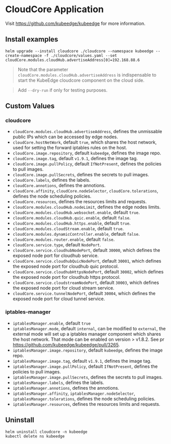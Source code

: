 # CloudCore Application

Visit https://github.com/kubeedge/kubeedge for more information.

## Install examples

```
helm upgrade --install cloudcore ./cloudcore --namespace kubeedge --create-namespace -f ./cloudcore/values.yaml --set cloudCore.modules.cloudHub.advertiseAddress[0]=192.168.88.6 
```

> Note that the parameter `cloudCore.modules.cloudHub.advertiseAddress` is indispensable to start the KubeEdge cloudcore component on the cloud side.

> Add `--dry-run` if only for testing purposes.

## Custom Values

### cloudcore

- `cloudCore.modules.cloudHub.advertiseAddress`, defines the unmissable public IPs which can be accessed by edge nodes.
- `cloudCore.hostNetWork`, default `true`, which shares the host network, used for setting the forward iptables rules on the host.
- `cloudCore.image.repository`, default `kubeedge`, defines the image repo.
- `cloudCore.image.tag`, default `v1.9.1`, defines the image tag.
- `cloudCore.image.pullPolicy`, default `IfNotPresent`, defines the policies to pull images.
- `cloudCore.image.pullSecrets`, defines the secrets to pull images.
- `cloudCore.labels`, defines the labels.
- `cloudCore.annotions`, defines the annotions.
- `cloudCore.affinity`, `cloudCore.nodeSelector`, `cloudCore.tolerations`, defines the node scheduling policies.
- `cloudCore.resources`, defines the resources limits and requests.
- `cloudCore.modules.cloudHub.nodeLimit`, defines the edge nodes limits.
- `cloudCore.modules.cloudHub.websocket.enable`, default `true`.
- `cloudCore.modules.cloudHub.quic.enable`, default `false`.
- `cloudCore.modules.cloudHub.https.enable`, default `true`.
- `cloudCore.modules.cloudStream.enable`, default `true`.
- `cloudCore.modules.dynamicController.enable`,  default `false`.
- `cloudCore.modules.router.enable`,  default `false`.
- `cloudCore.service.type`,  default `NodePort`.
- `cloudCore.service.cloudhubNodePort`,  default `30000`, which defines the exposed node port for cloudhub service.
- `cloudCore.service.cloudhubQuicNodePort`,  default `30001`, which defines the exposed node port for cloudhub quic protocol.
- `cloudCore.service.cloudhubHttpsNodePort`,  default `30002`, which defines the exposed node port for cloudhub https protocol.
- `cloudCore.service.cloudstreamNodePort`,  default `30003`, which defines the exposed node port for cloud stream service.
- `cloudCore.service.tunnelNodePort`,  default `30004`, which defines the exposed node port for cloud tunnel service.

### iptables-manager
- `iptablesManager.enable`,  default `true`
- `iptablesManager.mode`,  default `internal`, can be modified to `external`, the external mode will set up a iptables manager component which shares the host network. That mode can be enabled on version > v1.8.2. See pr https://github.com/kubeedge/kubeedge/pull/3265.
- `iptablesManager.image.repository`, default `kubeedge`, defines the image repo.
- `iptablesManager.image.tag`, default `v1.9.1`, defines the image tag.
- `iptablesManager.image.pullPolicy`, default `IfNotPresent`, defines the policies to pull images.
- `iptablesManager.image.pullSecrets`, defines the secrets to pull images.
- `iptablesManager.labels`, defines the labels.
- `iptablesManager.annotions`, defines the annotions.
- `iptablesManager.affinity`, `iptablesManager.nodeSelector`, `iptablesManager.tolerations`, defines the node scheduling policies.
- `iptablesManager.resources`, defines the resources limits and requests.

## Uninstall

```
helm uninstall cloudcore -n kubeedge
kubectl delete ns kubeedge
```